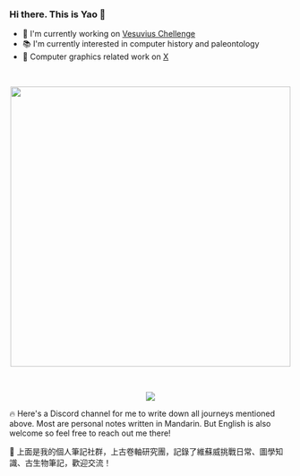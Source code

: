 ### Hi there. This is Yao 👋

- 🌋 I'm currently working on [Vesuvius Chellenge](https://scrollprize.org/)
- 📚 I'm currently interested in computer history and paleontology
- 🌱 Computer graphics related work on [X](https://twitter.com/yao1260)

</br>

<p align="center">
  <img width="500px" src="https://github.com/tomhsiao1260/tomhsiao1260/assets/31985811/87262d49-b549-42dc-96c2-964b12615894"/>
</p>

</br>

<p align="center">
  <a href="https://discord.gg/vQk28CF3mg"><img src="https://img.shields.io/discord/1093137029157621840?style=flat&logo=discord&logoColor=white&label=Discord&color=%23404eed" /></a>
</p>

🔥 Here's a Discord channel for me to write down all journeys mentioned above. Most are personal notes written in Mandarin. But English is also welcome so feel free to reach out me there!

📜 上面是我的個人筆記社群，上古卷軸研究團，記錄了維蘇威挑戰日常、圖學知識、古生物筆記，歡迎交流！
